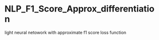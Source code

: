 # NLP_F1_Score_Approx_differentiation
light neural netowork with approximate f1 score loss function
